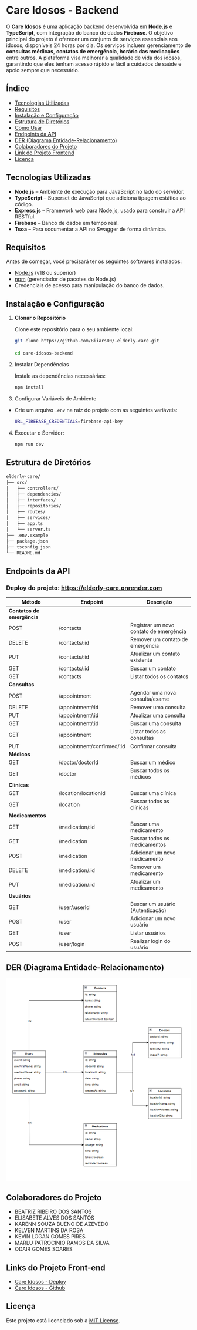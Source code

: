 # Care Idosos - Backend

O **Care Idosos** é uma aplicação backend desenvolvida em **Node.js** e **TypeScript**, com integração do banco de dados **Firebase**. O objetivo principal do projeto é oferecer um conjunto de serviços essenciais aos idosos, disponíveis 24 horas por dia. Os serviços incluem gerenciamento de **consultas médicas**, **contatos de emergência**, **horário das medicações** entre outros. A plataforma visa melhorar a qualidade de vida dos idosos, garantindo que eles tenham acesso rápido e fácil a cuidados de saúde e apoio sempre que necessário.

## Índice

- [Tecnologias Utilizadas](#tecnologias-utilizadas)
- [Requisitos](#requisitos)
- [Instalação e Configuração](#instalação-e-configuração)
- [Estrutura de Diretórios](#estrutura-de-diretórios)
- [Como Usar](#como-usar)
- [Endpoints da API](#endpoints-da-api)
- [DER (Diagrama Entidade-Relacionamento)](#der-diagrama-entidade-relacionamento)
- [Colaboradores do Projeto](#colaboradores-do-projeto)
- [Link do Projeto Frontend](#link-do-projeto-frontend)
- [Licença](#licença)

## Tecnologias Utilizadas

- **Node.js** – Ambiente de execução para JavaScript no lado do servidor.
- **TypeScript** – Superset de JavaScript que adiciona tipagem estática ao código.
- **Express.js** – Framework web para Node.js, usado para construir a API RESTful.
- **Firebase** – Banco de dados em tempo real.
- **Tsoa** – Para socumentar a API no Swagger de forma dinâmica.

## Requisitos

Antes de começar, você precisará ter os seguintes softwares instalados:

- [Node.js](https://nodejs.org) (v18 ou superior)
- [npm](https://www.npmjs.com) (gerenciador de pacotes do Node.js)
- Credenciais de acesso para manipulação do banco de dados.

## Instalação e Configuração

1. **Clonar o Repositório**

   Clone este repositório para o seu ambiente local:

   ```bash
   git clone https://github.com/Biiars00/-elderly-care.git

   cd care-idosos-backend

   ```

2. Instalar Dependências

   Instale as dependências necessárias:

   ```bash
   npm install

   ```

3. Configurar Variáveis de Ambiente

- Crie um arquivo `.env` na raiz do projeto com as seguintes variáveis:

  ```bash
  URL_FIREBASE_CREDENTIALS=firebase-api-key
  ```

4. Executar o Servidor:

   ```bash
   npm run dev
   ```

## Estrutura de Diretórios

    elderly-care/
    ├── src/
    │   ├── controllers/
    │   ├── dependencies/
    │   ├── interfaces/
    │   ├── repositories/
    │   ├── routes/
    │   ├── services/
    │   ├── app.ts
    │   └── server.ts
    ├── .env.example
    ├── package.json
    ├── tsconfig.json
    └── README.md

## Endpoints da API

### **Deploy do projeto:** https://elderly-care.onrender.com

| Método                     | Endpoint                            | Descrição                               |
| -------------------------- | ----------------------------------- | --------------------------------------- |
| **Contatos de emergência** |
| POST                       | /contacts                           | Registrar um novo contato de emergência |
| DELETE                     | /contacts/:id                       | Remover um contato de emergência        |
| PUT                        | /contacts/:id                       | Atualizar um contato existente          |
| GET                        | /contacts/:id                       | Buscar um contato                       |
| GET                        | /contacts                           | Listar todos os contatos                |
| **Consultas**              |
| POST                       | /appointment                        | Agendar uma nova consulta/exame         |
| DELETE                     | /appointment/:id                    | Remover uma consulta                    |
| PUT                        | /appointment/:id                    | Atualizar uma consulta                  |
| GET                        | /appointment/:id                    | Buscar uma consulta                     |
| GET                        | /appointment                        | Listar todos as consultas               |
| PUT                        | /appointment/confirmed/:id          | Confirmar consulta                      |
| **Médicos**                |
| GET                        | /doctor/doctorId                    | Buscar um médico                        |
| GET                        | /doctor                             | Buscar todos os médicos                 |
| **Clínicas**               |
| GET                        | /location/locationId                | Buscar uma clínica                      |
| GET                        | /location                           | Buscar todos as clínicas                |
| **Medicamentos**           |
| GET                        | /medication/:id                     | Buscar uma medicamento                  |
| GET                        | /medication                         | Buscar todos os medicamentos            |
| POST                       | /medication                         | Adicionar um novo medicamento           |
| DELETE                     | /medication/:id                     | Remover um medicamento                  |
| PUT                        | /medication/:id                     | Atualizar um medicamento                |
| **Usuários**           |
| GET                        | /user/:userId                       | Buscar um usuário  (Autenticação)       |
| POST                       | /user                               | Adicionar um novo usuário               |
| GET                        | /user                               | Listar usuários                         |
| POST                       | /user/login                         | Realizar login do usuário               |

## DER (Diagrama Entidade-Relacionamento)
![DER](DER-PI-SENAC.png)

## Colaboradores do Projeto

- BEATRIZ RIBEIRO DOS SANTOS
- ELISABETE ALVES DOS SANTOS
- KARENN SOUZA BUENO DE AZEVEDO
- KELVEN MARTINS DA ROSA
- KEVIN LOGAN GOMES PIRES
- MARLU PATROCINIO RAMOS DA SILVA
- ODAIR GOMES SOARES

## Links do Projeto Front-end

- [Care Idosos - Deploy](https://care-idosos-connect.vercel.app/)
- [Care Idosos - Github](https://github.com/OdairGSoares/care-idosos-connect)

## Licença

Este projeto está licenciado sob a [MIT License](./LICENSE.txt).
